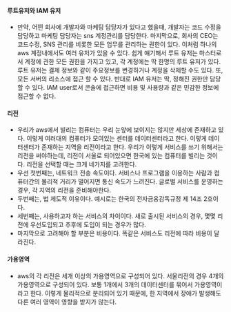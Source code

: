#### 루트유저와 IAM 유저
- 만약, 어떤 회사에 개발자와 마케팅 담당자가 있다고 했을때, 개발자는 코드 수정을 담당하고 마케팅 담당자는 sns 계정관리를 담당한다. 마지막으로, 회사의 CEO는 코드수정, SNS 관리를 비롯한 모든 업무를 관리하는 권한이 있다. 이처럼 하나의 aws 계정내에서도 여러 유저가 있을 수 있다. 쉽게 얘기해서 루트 유저는 마스터로서 계정에 관한 모든 권한을 가지고 있고, 각 계정에는 딱 한명의 루트 유저가 있다. 루트 유저는 결제 정보와 같이 주요정보를 변경하거나 계정을 삭제할 수도 있다. 또, 모든 서버의 리소스에 접근 할 수 있다. 반대로 IAM 유저는 딱, 정해진 권한만 담당할 수 있다. IAM user로서 콘솔에 접근하면 비용 및 사용량과 같은 민감한 정보에 접근할 수 없다.

#### 리전
- 우리가 aws에서 빌리는 컴퓨터는 우리 눈앞에 보이지는 않지만 세상에 존재하고 있다. 이렇게 여러대의 컴퓨터가 모여있는 센터를 데이터센터라고 한다. 이렇게 데이터센터가 존재하는 지역을 리전이라고 한다. 우리가 이렇게 서비스를 쓰기 위해서는 리전을 써야하는데, 리전이 서울로 되어있으면 한국에 있는 컴퓨터를 빌리는 것이다. 리전을 선택할 때는 크게 네가지를 고려한다. 
- 우선 첫번째는, 네트워크 전송 속도이다. 서비스나 프로그램을 이용하는 사람과 컴퓨터간의 물리적 거리가 멀어지면 통신 속도가 느려진다. 글로벌 서비스를 운영하는 경우, 각 지역의 리전을 준비해야한다.
- 두번째는, 법 제도적 이유이다. 예시로는 한국의 전자금융감독규정 제 14조 2호이다. 
- 세번째는, 사용하고자 하는 서비스의 차이이다. 새로 출시된 서비스의 경우, 몇몇 리전에 우선도입되고 추후에 도입이 되는 경우가 많다. 
- 마지막으로 고려해야 할 부분은 비용이다. 똑같은 서비스도 리전에 따라 비용이 달라진다.

#### 가용영역
- aws의 각 리전은 세개 이상의 가용영역으로 구성되어 있다. 서울리전의 경우 4개의 가용영역으로 구성되어 있다. 보통 1개에서 3개의 데이터센터를 묶어서 가용영역이라고 한다. 이렇게 물리적으로 분리되어 있기 때문에, 한 지역에서 장애가 발생해도 다른 여러 영역이 영향을 받지가 않는다. 
